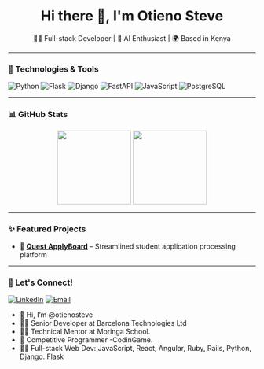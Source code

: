 <h1 align="center">Hi there 👋, I'm Otieno Steve</h1>
<p align="center">
  👨‍💻 Full-stack Developer | 🧠 AI Enthusiast | 🌍 Based in Kenya
</p>

---

### 🔧 Technologies & Tools

![Python](https://img.shields.io/badge/-Python-333?style=flat&logo=python)
![Flask](https://img.shields.io/badge/-Flask-000?style=flat&logo=flask)
![Django](https://img.shields.io/badge/-Django-092E20?style=flat&logo=django)
![FastAPI](https://img.shields.io/badge/-FastAPI-009688?style=flat&logo=fastapi)
![JavaScript](https://img.shields.io/badge/-JavaScript-F7DF1E?style=flat&logo=javascript)
![PostgreSQL](https://img.shields.io/badge/-PostgreSQL-336791?style=flat&logo=postgresql)

---

### 📊 GitHub Stats

<p align="center">
  <img src="https://github-readme-stats.vercel.app/api?username=otienosteve&show_icons=true&theme=default" height="150" />
  <img src="https://github-readme-stats.vercel.app/api/top-langs/?username=otienosteve&layout=compact&theme=default" height="150"/>
</p>

---

### ✨ Featured Projects

- 🔗 [**Quest ApplyBoard**](https://www.questapplyboard.com/) – Streamlined student application processing platform

---

### 🤝 Let's Connect!

[![LinkedIn](https://img.shields.io/badge/-LinkedIn-blue?logo=linkedin&style=flat)](https://www.linkedin.com/in/steve-otieno-5a6b4a155/)
[![Email](https://img.shields.io/badge/-Email-333?logo=gmail&style=flat)](mailto:steveotieno701@gmail.com)


- 👋 Hi, I’m @otienosteve
- 👨‍🏫 Senior Developer at Barcelona Technologies Ltd 
- 👨‍🏫 Technical Mentor at Moringa School. 
- 🤖 Competitive Programmer -CodinGame. 
- 👨‍💻 Full-stack Web Dev: JavaScript, React, Angular, Ruby, Rails, Python, Django. Flask
<!---
otienosteve/otienosteve is a ✨ special ✨ repository because its `README.md` (this file) appears on your GitHub profile.
You can click the Preview link to take a look at your changes.
--->
